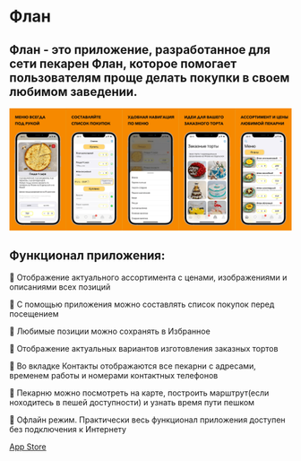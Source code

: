 # Флан

## Флан - это приложение, разработанное для сети пекарен Флан, которое помогает пользователям проще делать покупки в своем любимом заведении.

![alt text](Screenshot.png)

## Функционал приложения: 

:black_square_button: Отображение актуального ассортимента с ценами, изображениями и описаниями всех позиций

:black_square_button: С помощью приложения можно составлять список покупок перед посещением

:black_square_button: Любимые позиции можно сохранять в Избранное

:black_square_button: Отображение актуальных вариантов изготовления заказных тортов

:black_square_button: Во вкладке Контакты отображаются все пекарни с адресами, временем работы и номерами контактных телефонов

:black_square_button: Пекарню можно посмотреть на карте, построить марштрут(если ноходитесь в пешей доступности) и узнать время
пути пешком

:black_square_button: Офлайн режим. Практически весь функционал приложения доступен без подключения к Интернету

[App Store](https://apple.co/3mHX2R6)
